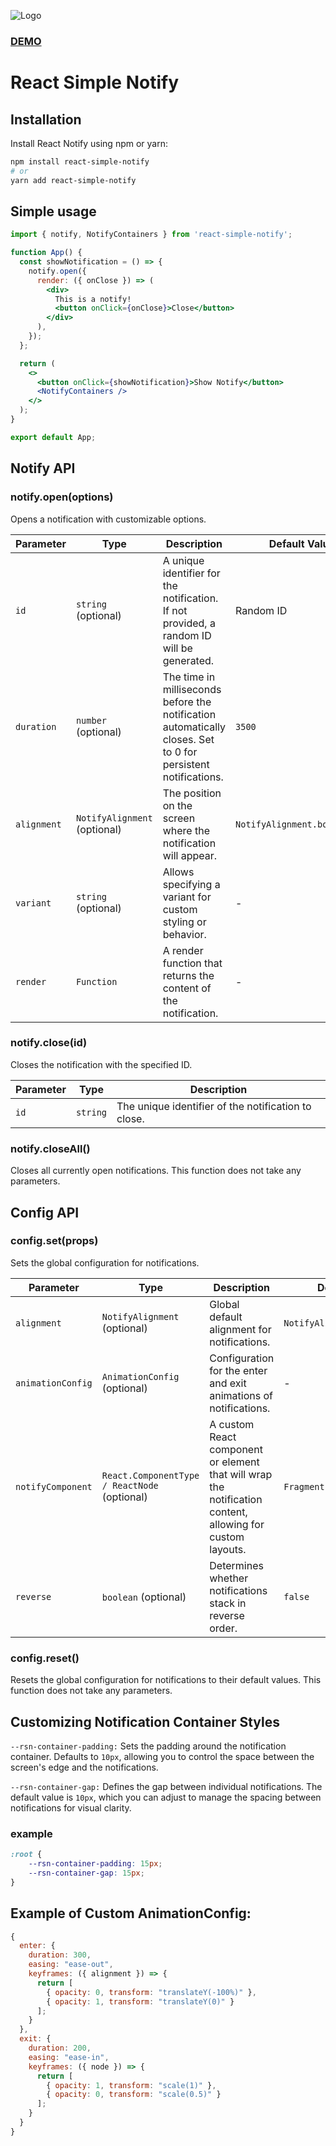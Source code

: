 ![Logo](https://repository-images.githubusercontent.com/765200491/0b4162c0-8e67-4b8d-9d53-58b50c65c0f3)
### [DEMO](http://rsn.gruffix.ru/)

# React Simple Notify

## Installation
Install React Notify using npm or yarn:

```bash
npm install react-simple-notify
# or
yarn add react-simple-notify
```

## Simple usage
```jsx
import { notify, NotifyContainers } from 'react-simple-notify';

function App() {
  const showNotification = () => {
    notify.open({
      render: ({ onClose }) => (
        <div>
          This is a notify!
          <button onClick={onClose}>Close</button>
        </div>
      ),
    });
  };

  return (
    <>
      <button onClick={showNotification}>Show Notify</button>
      <NotifyContainers />
    </>
  );
}

export default App;
```


## Notify API

### notify.open(options)
Opens a notification with customizable options.

| Parameter | Type                     | Description                                                                                            | Default Value            |
|----|--------------------------|--------------------------------------------------------------------------------------------------------|--------------------------|
|`id`|`string` (optional)|A unique identifier for the notification. If not provided, a random ID will be generated.|Random ID|
|`duration`|`number` (optional)|The time in milliseconds before the notification automatically closes. Set to 0 for persistent notifications.|`3500`|
|`alignment`|`NotifyAlignment` (optional)|The position on the screen where the notification will appear.|`NotifyAlignment.bottomLeft`|
|`variant`|`string` (optional)|Allows specifying a variant for custom styling or behavior.|-| 
|`render`|`Function`|A render function that returns the content of the notification. |-| 

### notify.close(id)
Closes the notification with the specified ID.

| Parameter | Type                  | Description                                                                                            |
|----|-----------------------|--------------------------------------------------------------------------------------------------------|
|`id`|`string`|The unique identifier of the notification to close.|

###  notify.closeAll()
Closes all currently open notifications. This function does not take any parameters.

## Config API

### config.set(props)
Sets the global configuration for notifications.

| Parameter | Type                                        | Description                                                                                            | Default Value                |
|----|---------------------------------------------|--------------------------------------------------------------------------------------------------------|------------------------------|
|`alignment`| `NotifyAlignment` (optional)                |Global default alignment for notifications.| `NotifyAlignment.bottomLeft` |
|`animationConfig`| `AnimationConfig` (optional)                |Configuration for the enter and exit animations of notifications.| -                            |
|`notifyComponent`| `React.ComponentType / ReactNode` (optional) |A custom React component or element that will wrap the notification content, allowing for custom layouts.| `Fragment`                   |
|`reverse`| `boolean` (optional)|Determines whether notifications stack in reverse order.| `false`                      |

### config.reset()
Resets the global configuration for notifications to their default values. This function does not take any parameters.

## Customizing Notification Container Styles
`--rsn-container-padding:` Sets the padding around the notification container. Defaults to `10px`, allowing you to control the space between the screen's edge and the notifications.

`--rsn-container-gap:` Defines the gap between individual notifications. The default value is `10px`, which you can adjust to manage the spacing between notifications for visual clarity.

### example
```css
:root {
    --rsn-container-padding: 15px;
    --rsn-container-gap: 15px;
}
```



## Example of Custom AnimationConfig:
```javascript
{
  enter: {
    duration: 300,
    easing: "ease-out",
    keyframes: ({ alignment }) => {
      return [
        { opacity: 0, transform: "translateY(-100%)" },
        { opacity: 1, transform: "translateY(0)" }
      ];
    }
  },
  exit: {
    duration: 200,
    easing: "ease-in",
    keyframes: ({ node }) => {
      return [
        { opacity: 1, transform: "scale(1)" },
        { opacity: 0, transform: "scale(0.5)" }
      ];
    }
  }
}

```
